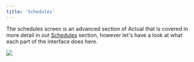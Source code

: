 ```yaml
---
title: 'Schedules'
---
```


The schedules screen is an advanced section of Actual that is covered in more detail in out [Schedules](/Budgeting/schedules) section, however let's have a look at what each part of the interface does here.

![](/img/schedules/schedules-1.png)
